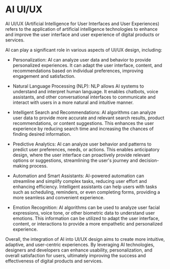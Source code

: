 # AI UI/UX

AI UI/UX (Artificial Intelligence for User Interfaces and User Experiences) refers to the application of artificial intelligence technologies to enhance and improve the user interface and user experience of digital products or services.

AI can play a significant role in various aspects of UI/UX design, including:

* Personalization: AI can analyze user data and behavior to provide personalized experiences. It can adapt the user interface, content, and recommendations based on individual preferences, improving engagement and satisfaction.

* Natural Language Processing (NLP): NLP allows AI systems to understand and interpret human language. It enables chatbots, voice assistants, and other conversational interfaces to communicate and interact with users in a more natural and intuitive manner.

* Intelligent Search and Recommendations: AI algorithms can analyze user data to provide more accurate and relevant search results, product recommendations, or content suggestions. This enhances the user experience by reducing search time and increasing the chances of finding desired information.

* Predictive Analytics: AI can analyze user behavior and patterns to predict user preferences, needs, or actions. This enables anticipatory design, where the user interface can proactively provide relevant options or suggestions, streamlining the user's journey and decision-making process.

* Automation and Smart Assistants: AI-powered automation can streamline and simplify complex tasks, reducing user effort and enhancing efficiency. Intelligent assistants can help users with tasks such as scheduling, reminders, or even completing forms, providing a more seamless and convenient experience.

* Emotion Recognition: AI algorithms can be used to analyze user facial expressions, voice tone, or other biometric data to understand user emotions. This information can be utilized to adapt the user interface, content, or interactions to provide a more empathetic and personalized experience.

Overall, the integration of AI into UI/UX design aims to create more intuitive, adaptive, and user-centric experiences. By leveraging AI technologies, designers and developers can enhance usability, personalization, and overall satisfaction for users, ultimately improving the success and effectiveness of digital products and services.